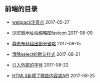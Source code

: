 ## 前端的目录

- [webpack注意点](./webpack.md) 2017-05-27

- [浏览器地址栏缩略图favicon](./favicon.md) 2017-08-09

- [静态布局超出部分省略](./ellipsis.md) 2017-08-15

- [清除select的默认样式](./clear_select_default_style.md) 2017-08-21

- [引入外部的字体](./extend_font.md) 2017-08-22

- [HTML5新增了哪些内容或API](./html5_new_content_or_api.md)  2017-08-25
